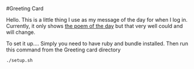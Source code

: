 #Greeting Card

Hello.
This is a little thing I use as my message of the day for when I log in. Currently, it only shows [the poem of the day](https://github.com/bwinnett12/poetress) but that very well could and will change.

To set it up.... Simply you need to have ruby and bundle installed. Then run this command from the Greeting card directory
```
./setup.sh
```
